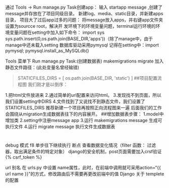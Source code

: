 ###
通过 Tools -> Run manage.py Task创建app：
输入 startapp message ,创建了message并存放在了项目同级目录。
新建log、media、static目录，并新建apps目录，
项目大了过后app过多的问题：
将message放入apps，并右键app文件夹设置为sourcce root，解决开
发环境下的环境变量问题，terminal运行环境的环境变量问题在setting中加入如下命令：
import sys
sys.path.insert(0,os.path.join(BASE_DIR,'apps'))（除了manage中，由于manage中还未载入setting
数据库驱动采用pymysql
记得在setting中：import pymysql; pymysql.install_as_MySQLdb()

Tools 菜单下 Run manage.py Task:(创建数据表)
makemigrations
migrate
加入静态文件路径：(此处变量名曾经输错)
>STATICFILES_DIRS = [
    os.path.join(BASE_DIR, 'static')
]
##项目配置流程图
我们刚才是以倒序：

1.把html文件放进来
2.通过简单的url配置来访问html。
3.发现找不到页面，所以我们设置setting中DIRS
4.文件找到了又说找不到静态文件，我们设置了STATICFILES_DIRS
推荐新建一个项目再按照正向流程图来一遍
后面我们的工作会围绕从migration生成数据表往下的内容展开。
##增加数据表步骤：
1.model中增加类
2.setting中注册message app
3.运行 makemigrations message 生成可执行文件
4.运行 migrate message 执行文件生成数据表
#
debug 模式 f8 单步往下继续执行 断点
查看数据变化情况（filter 函数： 过滤器，取出满足条件的特定对象）
django的安全机制，post页面需要加入crsf验证    {% csrf_token %}

url 别名
在 urls.py 中设置 name属性，此时，在前端中调用就可采用action=“{{ url name }}”的方式，修改路由后不需要再更改前端中的值
Django 关于 templete的配置
